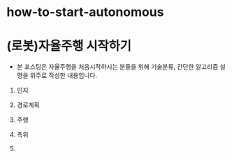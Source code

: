 # how-to-start-autonomous

# (로봇)자율주행 시작하기

- 본 포스팅은 자율주행을 처음시작하시는 분들을 위해 기술분류, 간단한 알고리즘 설명을 위주로 작성한 내용입니다. 


1. 인지

2. 경로계획

3. 주행

4. 측위

5. 

